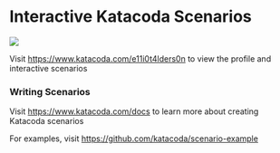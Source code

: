 # Interactive Katacoda Scenarios

[![](http://shields.katacoda.com/katacoda/e11i0t4lders0n/count.svg)](https://www.katacoda.com/e11i0t4lders0n "Get your profile on Katacoda.com")

Visit https://www.katacoda.com/e11i0t4lders0n to view the profile and interactive scenarios

### Writing Scenarios
Visit https://www.katacoda.com/docs to learn more about creating Katacoda scenarios

For examples, visit https://github.com/katacoda/scenario-example
